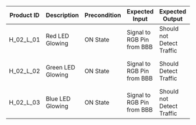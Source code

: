 
|Product ID|Description|Precondition|Expected Input|Expected Output|Actual Output|
|----------|-----------|------------|--------------|---------------|-------------|
|H_02_L_01|Red LED Glowing|ON State|Signal to RGB Pin from BBB|Should not Detect Traffic|May / May not Detect|
|H_02_L_02|Green LED Glowing|ON State|Signal to RGB Pin from BBB|Should Detect Traffic|May / May not Detect|
|H_02_L_03|Blue LED Glowing|ON State|Signal to RGB Pin from BBB|Should not Detect Traffic|May / May not Detect|